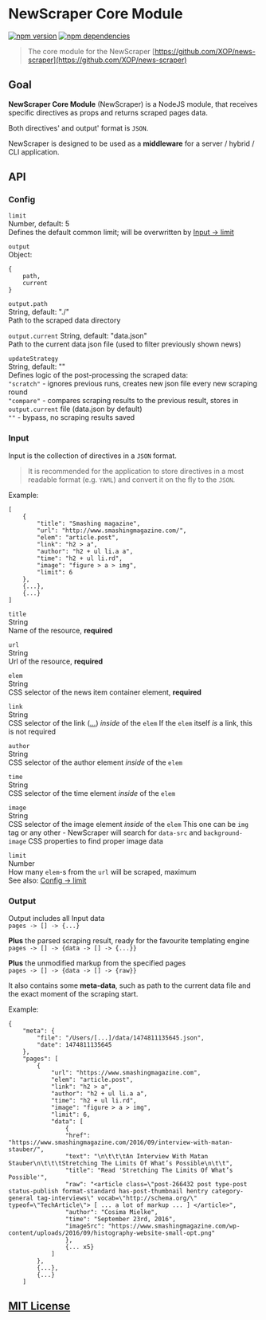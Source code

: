 # NewScraper Core Module

[![npm version](https://badge.fury.io/js/news-scraper-core.svg)](https://badge.fury.io/js/news-scraper-core) [![npm dependencies](https://david-dm.org/stewiekillsloiss/news-scraper-core.svg)](https://david-dm.org/stewiekillsloiss/news-scraper-core)



> The core module for the NewScraper
> [https://github.com/XOP/news-scraper](https://github.com/XOP/news-scraper)



## Goal

**NewScraper Core Module** (NewScraper) is a NodeJS module, that receives specific directives as props and returns scraped pages data.

Both directives' and output' format is `JSON`.

NewScraper is designed to be used as a **middleware** for a server / hybrid / CLI application.



## API

### Config

`limit`      
Number, default: 5  
Defines the default common limit; will be overwritten by [Input -> limit](#input)

`output`  
Object:
```
{ 
    path,
    current
}
```

`output.path`  
String, default: "./"  
Path to the scraped data directory

`output.current`
String, default: "data.json"  
Path to the current data json file (used to filter previously shown news)

`updateStrategy`  
String, default: ""  
Defines logic of the post-processing the scraped data:  
`"scratch"` - ignores previous runs, creates new json file every new scraping round  
`"compare"` - compares scraping results to the previous result, stores in `output.current` file (data.json by default)  
`""` - bypass, no scraping results saved



### Input

Input is the collection of directives in a `JSON` format.

> It is recommended for the application to store directives in a most readable format (e.g. `YAML`) and convert it on the fly to the `JSON`.

Example:

```
[
    {
        "title": "Smashing magazine",
        "url": "http://www.smashingmagazine.com/",
        "elem": "article.post",
        "link": "h2 > a",
        "author": "h2 + ul li.a a",
        "time": "h2 + ul li.rd",
        "image": "figure > a > img",
        "limit": 6
    },
    {...},
    {...}
]
```

`title`  
String  
Name of the resource, **required**

`url`  
String  
Url of the resource, **required**

`elem`  
String  
CSS selector of the news item container element, **required**

`link`  
String  
CSS selector of the link (<a href="">...</a>) _inside_ of the `elem`
If the `elem` itself _is_ a link, this is not required

`author`  
String  
CSS selector of the author element _inside_ of the `elem`

`time`  
String  
CSS selector of the time element _inside_ of the `elem`

`image`  
String  
CSS selector of the image element _inside_ of the `elem`
This one can be `img` tag or any other - NewScraper will search for `data-src` and `background-image` CSS properties to find proper image data

`limit`  
Number  
How many `elem`-s from the `url` will be scraped, maximum  
See also: [Config -> limit](#config)


### Output

Output includes all Input data  
`pages -> [] -> {...}`

**Plus** the parsed scraping result, ready for the favourite templating engine  
`pages -> [] -> {data -> [] -> {...}}`

**Plus** the unmodified markup from the specified pages  
`pages -> [] -> {data -> [] -> {raw}}`


It also contains some **meta-data**, such as path to the current data file and the exact moment of the scraping start.

Example:

```
{
    "meta": {
        "file": "/Users/[...]/data/1474811135645.json",
        "date": 1474811135645
    },
    "pages": [
        {
            "url": "https://www.smashingmagazine.com",
            "elem": "article.post",
            "link": "h2 > a",
            "author": "h2 + ul li.a a",
            "time": "h2 + ul li.rd",
            "image": "figure > a > img",
            "limit": 6,
            "data": [
                {
                "href": "https://www.smashingmagazine.com/2016/09/interview-with-matan-stauber/",
                "text": "\n\t\t\tAn Interview With Matan Stauber\n\t\t\tStretching The Limits Of What’s Possible\n\t\t",
                "title": "Read 'Stretching The Limits Of What’s Possible'",
                "raw": "<article class=\"post-266432 post type-post status-publish format-standard has-post-thumbnail hentry category-general tag-interviews\" vocab=\"http://schema.org/\" typeof=\"TechArticle\"> [ ... a lot of markup ... ] </article>",
                "author": "Cosima Mielke",
                "time": "September 23rd, 2016",
                "imageSrc": "https://www.smashingmagazine.com/wp-content/uploads/2016/09/histography-website-small-opt.png"
                },
                {... x5}
            ]
        },
        {...},
        {...}
    ]
```



## [MIT License](LICENSE)
